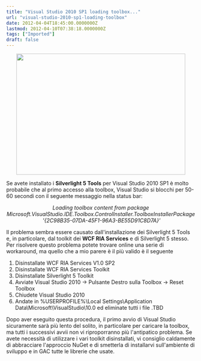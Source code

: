 ```yaml
---
title: "Visual Studio 2010 SP1 loading toolbox..."
url: "visual-studio-2010-sp1-loading-toolbox"
date: 2012-04-04T18:45:00.0000000Z
lastmod: 2012-04-10T07:38:18.0000000Z
tags: ["Imported"]
draft: false
---
```

<p style="text-align: center;"><img src="/Media/Default/BlogPost/VisualStudio2010Ultimate.png" alt="" width="450" height="322" /></p>
<p>Se avete installato i <strong>Silverlight 5 Tools</strong> per Visual Studio 2010 SP1 è molto probabile che al primo accesso alla toolbox, Visual Studio si blocchi per 50-60 secondi con il seguente messaggio nella status bar:</p>
<p style="text-align: center;"><em>Loading toolbox content from package Microsoft.VisualStudio.IDE.Toolbox.ControlInstaller.ToolboxInstallerPackage '{2C98B35-07DA-45F1-96A3-BE55D91C8D7A}'</em></p>
<p>Il problema sembra essere causato dall'installazione dei Silverlight 5 Tools e, in particolare, dal toolkit dei <strong>WCF RIA Services</strong> e di Silverlight 5 stesso. Per risolvere questo problema potete trovare online una serie di workaround, ma quello che a mio parere è il più valido è il seguente</p>
<ol>
<li>Disinstallate WCF RIA Services V1.0 SP2</li>
<li>Disinstallate WCF RIA Services Toolkit</li>
<li>Disinstallate Silverlight 5 Toolkit</li>
<li>Avviate Visual Studio 2010 -> Pulsante Destro sulla Toolbox -> Reset Toolbox</li>
<li>Chiudete Visual Studio 2010</li>
<li>Andate in %USERPROFILE%\Local Settings\Application Data\Microsoft\VisualStudio\10.0 ed eliminate tutti i file .TBD</li>
</ol>
<p>Dopo aver eseguito questa procedura, il primo avvio di Visual Studio sicuramente sarà più lento del solito, in particolare per caricare la toolbox, ma tutti i successivi avvii non vi riproporranno più l'antipatico problema. Se avete necessità di utilizzare i vari toolkit disinstallati, vi consiglio caldamente di abbracciare l'approccio NuGet e di smetterla di installarvi sull'ambiente di sviluppo e in GAC tutte le librerie che usate.</p>